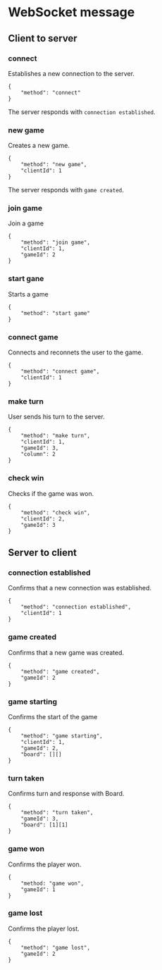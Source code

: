 # WebSocket message
## Client to server
### connect
Establishes a new connection to the server.
```
{
	"method": "connect"
}
```
The server responds with `connection established`.

### new game
Creates a new game.
```
{
	"method": "new game",
	"clientId": 1
}
```
The server responds with `game created`.

### join game
Join a game
```
{
	"method": "join game",
	"clientId": 1,
	"gameId": 2
}
```

### start gane
Starts a game
```
{
	"method": "start game"
}
```

### connect game
Connects and reconnets the user to the game.
```
{
	"method": "connect game",
	"clientId": 1
}
```

### make turn
User sends his turn to the server.
```
{
	"method": "make turn",
	"clientId": 1,
	"gameId": 3,
	"column": 2
}
```

### check win
Checks if the game was won.
```
{
	"method": "check win",
	"clientId": 2,
	"gameId": 3
}
```

## Server to client
### connection established
Confirms that a new connection was established.
```
{
	"method": "connection established",
	"clientId": 1
}
```

### game created
Confirms that a new game was created.
```
{
	"method": "game created",
	"gameId": 2
}
```

### game starting
Confirms the start of the game
```
{
	"method": "game starting",
	"clientId": 1,
	"gameId": 2,
	"board": [][]
}
```

### turn taken
Confirms turn and response with Board.
```
{
	"method": "turn taken",
	"gameId": 3,
	"board": [1][1]
}
```

### game won
Confirms the player won.
```
{
	"method: "game won",
	"gameId": 1
}
```

### game lost
Confirms the player lost.
```
{
	"method": "game lost",
	"gameId": 2
}
```
